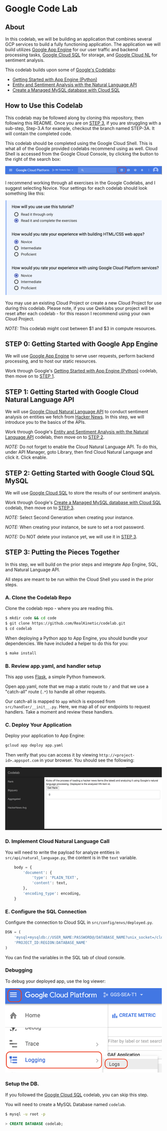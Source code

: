 Google Code Lab
===============

## About

In this codelab, we will be building an application that combines several GCP
services to build a fully functioning application. The application we will
build utilizes [Google App Engine][GAE] for our user traffic and backend
processing tasks, [Google Cloud SQL][CSQL] for storage, and [Google Cloud
NL][CNL] for sentiment analysis.

This codelab builds upon some of [Google's Codelabs][GCL]:

- [Getting Started with App Engine (Python)][GCL.GAE]
- [Entity and Sentiment Analysis with the Natural Language API][GCL.NL]
- [Create a Managed MySQL database with Cloud SQL][GCL.SQL]


## How to Use this Codelab

This codelab may be followed along by cloning this repository, then following
this README. Once you are on [STEP
3](#step-3-putting-the-pieces-together), if you are struggling with a sub-step,
Step-3.A for example, checkout the branch named STEP-3A. It will contain the
completed code.

This codelab should be completed using the Google Cloud Shell. This is what all
of the Google provided codelabs recommend using as well. Cloud Shell is
accessed from the Google Cloud Console, by clicking the button to the right of
the search box:

![Activate Google Cloud Shell](./docs/img/ActiveGoogleCloudShell.png)

I recommend working through all exercises in the Google Codelabs, and I suggest
selecting Novice. Your settings for each codelab should look something like
this:

![Google Codelab Settings](./docs/img/CodelabSettings.png)

You may use an existing Cloud Project or create a new Cloud Project for use
during this codelab. Please note, if you use Qwiklabs your project will be
reset after each codelab - for this reason I recommend using your own Cloud
Project.

*NOTE:* This codelab might cost between $1 and $3 in compute resources.


## STEP 0: Getting Started with Google App Engine

We will use [Google App Engine][GAE] to serve user requests, perform backend
processing, and to host our static resources.

Work through Google's [Getting Started with App Engine (Python)][GCL.GAE]
codelab, then move on to [STEP 1](#step-1-getting-started-with-google-cloud-natural-language-api).


## STEP 1: Getting Started with Google Cloud Natural Language API

We will use [Google Cloud Natural Language API][CNL] to conduct sentiment
analysis on entities we fetch from [Hacker News][HN]. In this step, we will
introduce you to the basics of the APIs.

Work through Google's [Entity and Sentiment Analysis with the Natural Language
API][GCL.NL] codelab, then move on to [STEP 2](#step-2-getting-started-with-google-cloud-sql-mysql).

*NOTE:* Do not forget to enable the Cloud Natural Language API. To do this, under
API Manager, goto Library, then find Cloud Natural Language and click it. Click
enable.


## STEP 2: Getting Started with Google Cloud SQL MySQL

We will use [Google Cloud SQL][CSQL] to store the results of our sentiment
analysis.

Work through Google's [Create a Managed MySQL database with Cloud SQL][GCL.SQL]
codelab, then move on to [STEP 3](#step-3-putting-the-pieces-together).

*NOTE:* Select Second Generation when creating your instance.

*NOTE:* When creating your instance, be sure to set a root password.

*NOTE:* Do NOT delete your instance yet, we will use it in [STEP
3](#step-3-putting-the-pieces-together).


## STEP 3: Putting the Pieces Together

In this step, we will build on the prior steps and integrate App Engine, SQL,
and Natural Language API.

All steps are meant to be run within the Cloud Shell you used in the prior
steps.

### A. Clone the Codelab Repo

Clone the codelab repo - where you are reading this.

```sh
$ mkdir code && cd code
$ git clone https://github.com/RealKinetic/codelab.git
$ cd codelab
```

When deploying a Python app to App Engine, you should bundle your dependencies.
We have included a helper to do this for you:

```sh
$ make install
```

### B. Review app.yaml, and handler setup

This app uses [Flask](http://flask.pocoo.org/), a simple Python framework.

Open app.yaml, note that we map a static route to `/` and that we use a
"catch-all" route (`.*`) to handle all other requests.

Our catch-all is mapped to `app` which is exposed from
`src/handler/__init__.py`. Here, we map all of our endpoints to request
handlers. Take a moment and review these handlers.

### C. Deploy Your Application

Deploy your application to App Engine:

```sh
gcloud app deploy app.yaml
```

Then verify that you can access it by viewing `http://<project-id>.appspot.com`
in your browser. You should see the following:

![Initial Deployed App](./docs/img/FirstDeploy.png)


### D. Implement Cloud Natural Language Call

You will need to write the payload for analyze entities in
`src/api/natural_language.py`, the content is in the `text` variable.

```python
    body = {
        'document': {
            'type': 'PLAIN_TEXT',
            'content': text,
        },
        'encoding_type': encoding,
    }
```

### E. Configure the SQL Connection

Configure the connection to Cloud SQL in `src/config/envs/deployed.py`.

```python
DSN = (
    'mysql+mysqldb://USER_NAME:PASSWORD@/DATABASE_NAME?unix_socket=/cloudsql/'
    'PROJECT_ID:REGION:DATABASE_NAME'
)
```

You can find the variables in the SQL tab of cloud console.


### Debugging

To debug your deployed app, use the log viewer:

![Log Viewer](./docs/img/LogViewer.png)


### Setup the DB.

If you followed the [Google Cloud SQL][GCL.SQL] codelab, you can skip this
step.

You will need to create a MySQL Database named `codelab`.

```sh
$ mysql -u root -p
```
```SQL
> CREATE DATABASE codelab;
```



[GAE]: https://cloud.google.com/appengine/
[CSQL]: https://cloud.google.com/sql/docs/mysql/
[CNL]: https://cloud.google.com/natural-language/
[GCL]: https://codelabs.developers.google.com/cloud?cat=Cloud
[GCL.GAE]: https://codelabs.developers.google.com/codelabs/cloud-app-engine-python/index.html
[GCL.NL]: https://codelabs.developers.google.com/codelabs/cloud-nl-intro/index.html
[GCL.SQL]: https://codelabs.developers.google.com/codelabs/cloud-create-cloud-sql-db/index.html
[HN]: https://news.ycombinator.com/

